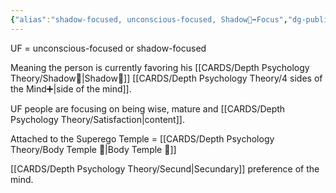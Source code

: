 ```yaml
---
{"alias":"shadow-focused, unconscious-focused, Shadow👤➡️Focus","dg-publish":true,"permalink":"/cards/depth-psychology-theory/uf/","dgPassFrontmatter":true,"noteIcon":"1","created":"2023-01-12T14:00:14.796+01:00","updated":"2023-05-27T15:36:24.933+02:00"}
---
```



UF = unconscious-focused or shadow-focused

Meaning the person is currently favoring his [[CARDS/Depth Psychology Theory/Shadow👥\|Shadow👥]] [[CARDS/Depth Psychology Theory/4 sides of the Mind➕\|side of the mind]]. 

UF people are focusing on being wise, mature and [[CARDS/Depth Psychology Theory/Satisfaction\|content]]. 

Attached to the Superego Temple = [[CARDS/Depth Psychology Theory/Body Temple 🌳\|Body Temple 🌳]]

[[CARDS/Depth Psychology Theory/Secund\|Secundary]] preference of the mind. 